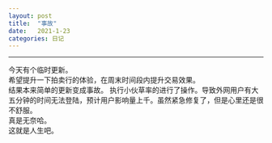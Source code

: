 ```yaml
---
layout: post
title:  "事故"
date:   2021-1-23
categories: 日记 
---
```

******** 
今天有个临时更新。  
希望提升一下拍卖行的体验，在周末时间段内提升交易效果。  
结果本来简单的更新变成事故。 
执行小伙草率的进行了操作。导致外网用户有大五分钟的时间无法登陆，预计用户影响量上千。虽然紧急修复了，但是心里还是很不舒服。    
真是无奈哈。  
这就是人生吧。
